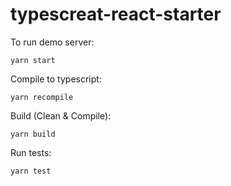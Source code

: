 # typescreat-react-starter

To run demo server:
```
yarn start
```

Compile to typescript: 
```
yarn recompile
```

Build (Clean & Compile):
```
yarn build
```

Run tests:
```
yarn test
```